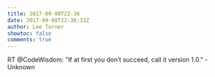 ```yaml
---
title: 2017-09-08T22-36
date: 2017-09-08T22:36:33Z
author: Lee Turner
showtoc: false
comments: true
---
```


RT @CodeWisdom: "If at first you don’t succeed, call it version 1.0." - Unknown


